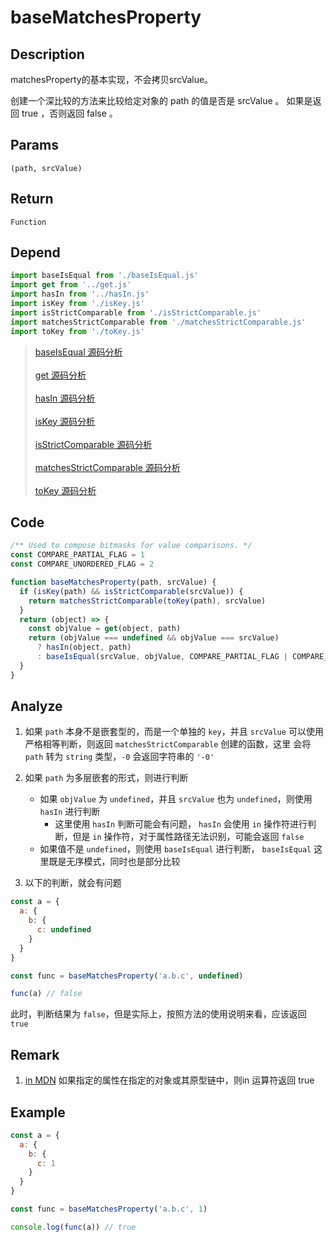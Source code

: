 # baseMatchesProperty 

## Description 
matchesProperty的基本实现，不会拷贝srcValue。

创建一个深比较的方法来比较给定对象的 path 的值是否是 srcValue 。 如果是返回 true ，否则返回 false 。
## Params
`(path, srcValue)`
## Return
`Function`
## Depend
```js
import baseIsEqual from './baseIsEqual.js'
import get from '../get.js'
import hasIn from '../hasIn.js'
import isKey from './isKey.js'
import isStrictComparable from './isStrictComparable.js'
import matchesStrictComparable from './matchesStrictComparable.js'
import toKey from './toKey.js'
```
> [baseIsEqual 源码分析](./baseIsEqual.md)
> <br/>
> <br/>
> [get 源码分析](../export/get.md)
> <br/>
> <br/>
> [hasIn 源码分析](../export/hasIn.md)
> <br/>
> <br/>
> [isKey 源码分析](./isKey.md)
> <br/>
> <br/>
> [isStrictComparable 源码分析](./isStrictComparable.md)
> <br/>
> <br/>
> [matchesStrictComparable 源码分析](./matchesStrictComparable.md)
> <br/>
> <br/>
> [toKey 源码分析](./toKey.md)

## Code
```js
/** Used to compose bitmasks for value comparisons. */
const COMPARE_PARTIAL_FLAG = 1
const COMPARE_UNORDERED_FLAG = 2

function baseMatchesProperty(path, srcValue) {
  if (isKey(path) && isStrictComparable(srcValue)) {
    return matchesStrictComparable(toKey(path), srcValue)
  }
  return (object) => {
    const objValue = get(object, path)
    return (objValue === undefined && objValue === srcValue)
      ? hasIn(object, path)
      : baseIsEqual(srcValue, objValue, COMPARE_PARTIAL_FLAG | COMPARE_UNORDERED_FLAG)
  }
}
```
## Analyze
1. 如果 `path` 本身不是嵌套型的，而是一个单独的 `key`，并且 `srcValue` 可以使用严格相等判断，则返回 `matchesStrictComparable` 创建的函数，这里 会将 `path` 转为 `string` 类型，`-0` 会返回字符串的 `'-0'`
2. 如果 `path` 为多层嵌套的形式，则进行判断
    - 如果 `objValue` 为 `undefined`，并且 `srcValue` 也为 `undefined`，则使用 `hasIn` 进行判断
        - 这里使用 `hasIn` 判断可能会有问题， `hasIn` 会使用 `in` 操作符进行判断，但是 `in` 操作符，对于属性路径无法识别，可能会返回 `false`
    - 如果值不是 `undefined`，则使用 `baseIsEqual` 进行判断， `baseIsEqual` 这里既是无序模式，同时也是部分比较
    
3. 以下的判断，就会有问题
```js
const a = {
  a: {
    b: {
      c: undefined
    }
  }
}

const func = baseMatchesProperty('a.b.c', undefined)

func(a) // false

```

此时，判断结果为 `false`，但是实际上，按照方法的使用说明来看，应该返回 `true` 
## Remark
1. [in MDN](https://developer.mozilla.org/zh-CN/docs/Web/JavaScript/Reference/Operators/in)
    如果指定的属性在指定的对象或其原型链中，则in 运算符返回 true
## Example
```js
const a = {
  a: {
    b: {
      c: 1
    }
  }
}

const func = baseMatchesProperty('a.b.c', 1)

console.log(func(a)) // true
```
